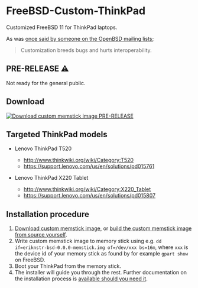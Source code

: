 # FreeBSD-Custom-ThinkPad

Customized FreeBSD 11 for ThinkPad laptops.

As was [once said by someone on the OpenBSD mailing lists](http://marc.info/?l=openbsd-misc&m=145358748924473&w=4);

>Customization breeds bugs and hurts interoperability.

## PRE-RELEASE ⚠️

Not ready for the general public.

## Download

[![Download custom memstick image PRE-RELEASE][msimgdl]][msimg]

## Targeted ThinkPad models

* Lenovo ThinkPad T520
  - http://www.thinkwiki.org/wiki/Category:T520
  - https://support.lenovo.com/us/en/solutions/pd015761

* Lenovo ThinkPad X220 Tablet
  - http://www.thinkwiki.org/wiki/Category:X220_Tablet
  - https://support.lenovo.com/us/en/solutions/pd015807

## Installation procedure

1. [Download custom memstick image][msimg], or [build the custom memstick image from source yourself](docs/build.md).
2. Write custom memstick image to memory stick using e.g. `dd if=eriknstr-bsd-0.0.0-memstick.img of=/dev/xxx bs=16m`, where `xxx` is the device id of your memory stick as found by for example `gpart show` on FreeBSD.
3. Boot your ThinkPad from the memory stick.
4. The installer will guide you through the rest. Further documentation on the installation process is [available should you need it](docs/guided_install.md).

[msimgdl]: https://github.com/eriknstr/FreeBSD-Custom-ThinkPad/releases/download/v0.0.0/msimgdl.png
[msimg]: https://github.com/eriknstr/FreeBSD-Custom-ThinkPad/releases/download/v0.0.0/eriknstr-bsd-0.0.0-memstick.img
